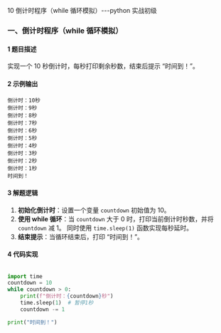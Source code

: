 10 倒计时程序（while 循环模拟）---python 实战初级

### 一、倒计时程序（while 循环模拟）  

#### 1 题目描述

实现一个 10 秒倒计时，每秒打印剩余秒数，结束后提示 “时间到！”。  

#### 2 示例输出

```
倒计时：10秒
倒计时：9秒
倒计时：8秒
倒计时：7秒
倒计时：6秒
倒计时：5秒
倒计时：4秒
倒计时：3秒
倒计时：2秒
倒计时：1秒
时间到！
```

#### 3 解题逻辑

1. **初始化倒计时**：设置一个变量 `countdown` 初始值为 10。
2. **使用 while 循环**：当 `countdown` 大于 0 时，打印当前倒计时秒数，并将 `countdown` 减 1。 同时使用 `time.sleep(1)` 函数实现每秒延时。
3. **结束提示**：当循环结束后，打印 “时间到！”。

#### 4 代码实现

```python
 
import time
countdown = 10
while countdown > 0:
    print(f"倒计时：{countdown}秒")
    time.sleep(1)  # 暂停1秒
    countdown -= 1

print("时间到！")

 

```
